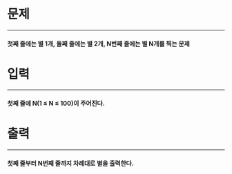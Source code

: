 # 문제
---
#### 첫째 줄에는 별 1개, 둘째 줄에는 별 2개, N번째 줄에는 별 N개를 찍는 문제

# 입력
---
#### 첫째 줄에 N(1 ≤ N ≤ 100)이 주어진다.

# 출력
---
#### 첫째 줄부터 N번째 줄까지 차례대로 별을 출력한다.